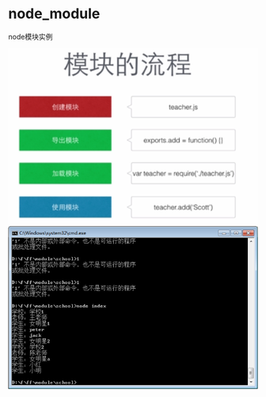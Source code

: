 # node_module
node模块实例
<pre>
<img src="https://github.com/life0001/node_module/blob/master/%E6%A8%A1%E5%9D%97%E6%B5%81%E7%A8%8B.png" />
<img src="https://github.com/life0001/node_module/blob/master/%E7%BB%93%E6%9E%9C.png" />
</pre>
